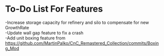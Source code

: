 # To-Do List For Features

-Increase storage capacity for refinery and silo to compensate for new GrowthRate  
-Update wall gap feature to fix a crash  
-Add unit boxing feature from https://github.com/MartinPalko/CnC_Remastered_Collection/commits/Boxing_Mod  

